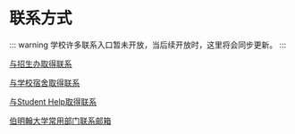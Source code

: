 # 联系方式

::: warning
学校许多联系入口暂未开放，当后续开放时，这里将会同步更新。
:::


[与招生办取得联系](./get-in-touch-with-the-admissions-office)

[与学校宿舍取得联系](./get-in-touch-with-the-living)

[与Student Help取得联系](./get-in-touch-with-the-student-help)

[伯明翰大学常用部门联系邮箱](./University-of-Birmingham-common-departments-contact-information)
